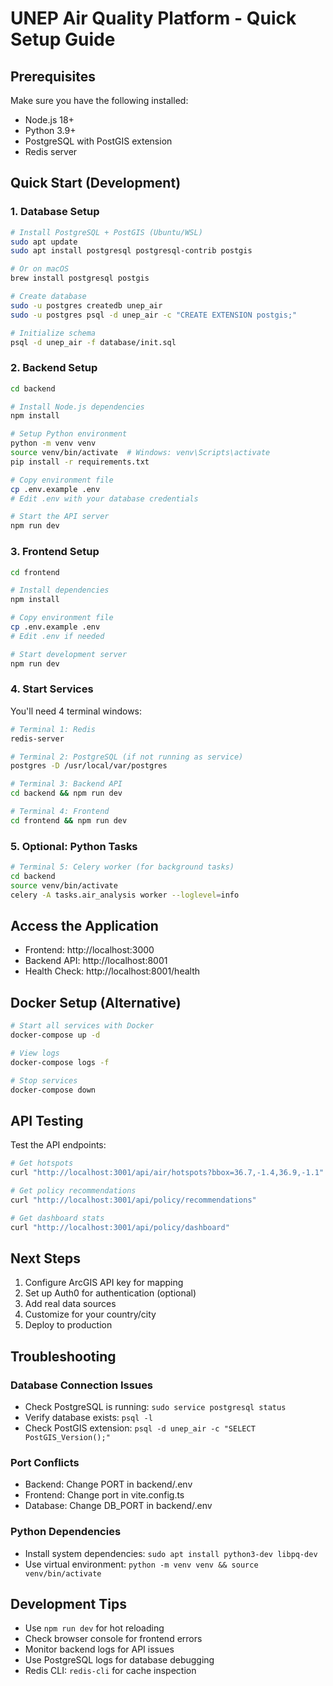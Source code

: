 # UNEP Air Quality Platform - Quick Setup Guide

## Prerequisites

Make sure you have the following installed:
- Node.js 18+ 
- Python 3.9+
- PostgreSQL with PostGIS extension
- Redis server

## Quick Start (Development)

### 1. Database Setup

```bash
# Install PostgreSQL + PostGIS (Ubuntu/WSL)
sudo apt update
sudo apt install postgresql postgresql-contrib postgis

# Or on macOS
brew install postgresql postgis

# Create database
sudo -u postgres createdb unep_air
sudo -u postgres psql -d unep_air -c "CREATE EXTENSION postgis;"

# Initialize schema
psql -d unep_air -f database/init.sql
```

### 2. Backend Setup

```bash
cd backend

# Install Node.js dependencies
npm install

# Setup Python environment
python -m venv venv
source venv/bin/activate  # Windows: venv\Scripts\activate
pip install -r requirements.txt

# Copy environment file
cp .env.example .env
# Edit .env with your database credentials

# Start the API server
npm run dev
```

### 3. Frontend Setup

```bash
cd frontend

# Install dependencies
npm install

# Copy environment file
cp .env.example .env
# Edit .env if needed

# Start development server
npm run dev
```

### 4. Start Services

You'll need 4 terminal windows:

```bash
# Terminal 1: Redis
redis-server

# Terminal 2: PostgreSQL (if not running as service)
postgres -D /usr/local/var/postgres

# Terminal 3: Backend API
cd backend && npm run dev

# Terminal 4: Frontend
cd frontend && npm run dev
```

### 5. Optional: Python Tasks

```bash
# Terminal 5: Celery worker (for background tasks)
cd backend
source venv/bin/activate
celery -A tasks.air_analysis worker --loglevel=info
```

## Access the Application

- Frontend: http://localhost:3000
- Backend API: http://localhost:8001
- Health Check: http://localhost:8001/health

## Docker Setup (Alternative)

```bash
# Start all services with Docker
docker-compose up -d

# View logs
docker-compose logs -f

# Stop services
docker-compose down
```

## API Testing

Test the API endpoints:

```bash
# Get hotspots
curl "http://localhost:3001/api/air/hotspots?bbox=36.7,-1.4,36.9,-1.1"

# Get policy recommendations
curl "http://localhost:3001/api/policy/recommendations"

# Get dashboard stats
curl "http://localhost:3001/api/policy/dashboard"
```

## Next Steps

1. Configure ArcGIS API key for mapping
2. Set up Auth0 for authentication (optional)
3. Add real data sources
4. Customize for your country/city
5. Deploy to production

## Troubleshooting

### Database Connection Issues
- Check PostgreSQL is running: `sudo service postgresql status`
- Verify database exists: `psql -l`
- Check PostGIS extension: `psql -d unep_air -c "SELECT PostGIS_Version();"`

### Port Conflicts
- Backend: Change PORT in backend/.env
- Frontend: Change port in vite.config.ts
- Database: Change DB_PORT in backend/.env

### Python Dependencies
- Install system dependencies: `sudo apt install python3-dev libpq-dev`
- Use virtual environment: `python -m venv venv && source venv/bin/activate`

## Development Tips

- Use `npm run dev` for hot reloading
- Check browser console for frontend errors
- Monitor backend logs for API issues
- Use PostgreSQL logs for database debugging
- Redis CLI: `redis-cli` for cache inspection